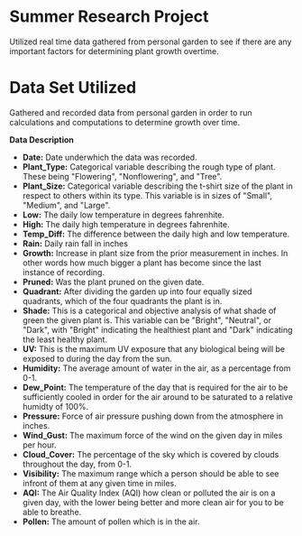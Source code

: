 # Summer Research Project
Utilized real time data gathered from personal garden to see if there are any important factors for determining plant growth overtime.

# Data Set Utilized
Gathered and recorded data from personal garden in order to run calculations and computations to determine growth over time. 

**Data Description**

- **Date:**  Date underwhich the data was recorded. 
- **Plant_Type:**  Categorical variable describing the rough type of plant. These being "Flowering", "Nonflowering", and "Tree".
- **Plant_Size:**  Categorical variable describing the t-shirt size of the plant in respect to others within its type. This variable is in sizes of "Small", "Medium", and "Large".
- **Low:**  The daily low temperature in degrees fahrenhite. 
- **High:**  The daily high temperature in degrees fahrenhite. 
- **Temp_Diff:**  The difference between the daily high and low temperature. 
- **Rain:**  Daily rain fall in inches
- **Growth:**  Increase in plant size from the prior measurement in inches. In other words how much bigger a plant has become since the last instance of recording. 
- **Pruned:**  Was the plant pruned on the given date. 
- **Quadrant:**  After dividing the garden up into four equally sized quadrants, which of the four quadrants the plant is in. 
- **Shade:**  This is a categorical and objective analysis of what shade of green the given plant is. This variable can be "Bright", "Neutral", or "Dark", with "Bright" indicating the healthiest plant and "Dark" indicating the least healthy plant. 
- **UV:**  This is the maximum UV exposure that any biological being will be exposed to during the day from the sun.
- **Humidity:**  The average amount of water in the air, as a percentage from 0-1.
- **Dew_Point:**  The temperature of the day that is required for the air to be sufficiently cooled in order for the air around to be saturated to a relative humidty of 100%.
- **Pressure:**  Force of air pressure pushing down from the atmosphere in inches.
- **Wind_Gust:**  The maximum force of the wind on the given day in miles per hour.
- **Cloud_Cover:**  The percentage of the sky which is covered by clouds throughout the day, from 0-1.
- **Visibility:**  The maximum range which a person should be able to see infront of them at any given time in miles.
- **AQI:**  The Air Quality Index (AQI) how clean or polluted the air is on a given day, with the lower being better and more clean air for you to be able to breathe.
- **Pollen:**  The amount of pollen which is in the air. 
